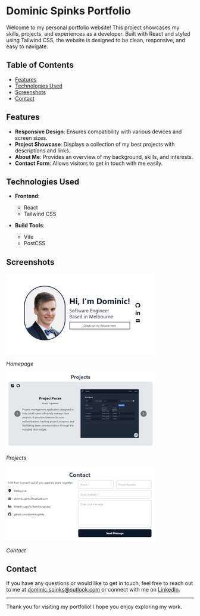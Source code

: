# Dominic Spinks Portfolio

Welcome to my personal portfolio website! This project showcases my skills, projects, and experiences as a developer. Built with React and styled using Tailwind CSS, the website is designed to be clean, responsive, and easy to navigate.

## Table of Contents

-   [Features](#features)
-   [Technologies Used](#technologies-used)
-   [Screenshots](#screenshots)
-   [Contact](#contact)

## Features

-   **Responsive Design**: Ensures compatibility with various devices and screen sizes.
-   **Project Showcase**: Displays a collection of my best projects with descriptions and links.
-   **About Me**: Provides an overview of my background, skills, and interests.
-   **Contact Form**: Allows visitors to get in touch with me easily.

## Technologies Used

-   **Frontend**:

    -   React
    -   Tailwind CSS

-   **Build Tools**:
    -   Vite
    -   PostCSS

## Screenshots

<img src="./src/assets/screenshot_homepage.png" alt="Home Page" width="400"/>

_Homepage_

<img src="./src/assets/screenshot_projects.png" alt="Projects" width="400"/>

_Projects_

<img src="./src/assets/screenshot_contact.png" alt="Contact" width="400"/>

_Contact_

## Contact

If you have any questions or would like to get in touch, feel free to reach out to me at [dominic.spinks@outlook.com](mailto:dominic.spinks@outlook.com) or connect with me on [LinkedIn](https://www.linkedin.com/in/dominicspinks/).

---

Thank you for visiting my portfolio! I hope you enjoy exploring my work.
